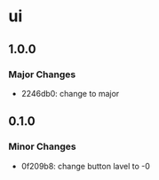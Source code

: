 # ui

## 1.0.0

### Major Changes

- 2246db0: change to major

## 0.1.0

### Minor Changes

- 0f209b8: change button lavel to -0
